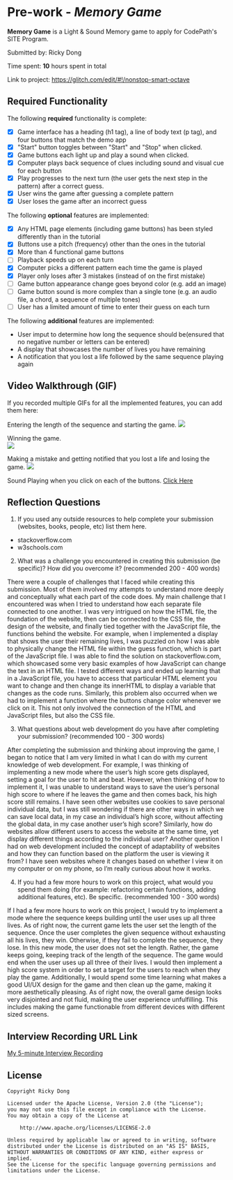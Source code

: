# Pre-work - *Memory Game*

**Memory Game** is a Light & Sound Memory game to apply for CodePath's SITE Program. 

Submitted by: Ricky Dong

Time spent: **10** hours spent in total

Link to project: https://glitch.com/edit/#!/nonstop-smart-octave

## Required Functionality

The following **required** functionality is complete:

* [X] Game interface has a heading (h1 tag), a line of body text (p tag), and four buttons that match the demo app
* [X] "Start" button toggles between "Start" and "Stop" when clicked. 
* [X] Game buttons each light up and play a sound when clicked. 
* [X] Computer plays back sequence of clues including sound and visual cue for each button
* [X] Play progresses to the next turn (the user gets the next step in the pattern) after a correct guess. 
* [X] User wins the game after guessing a complete pattern
* [X] User loses the game after an incorrect guess

The following **optional** features are implemented:

* [X] Any HTML page elements (including game buttons) has been styled differently than in the tutorial
* [X] Buttons use a pitch (frequency) other than the ones in the tutorial
* [X] More than 4 functional game buttons
* [ ] Playback speeds up on each turn
* [X] Computer picks a different pattern each time the game is played
* [X] Player only loses after 3 mistakes (instead of on the first mistake)
* [ ] Game button appearance change goes beyond color (e.g. add an image)
* [ ] Game button sound is more complex than a single tone (e.g. an audio file, a chord, a sequence of multiple tones)
* [ ] User has a limited amount of time to enter their guess on each turn

The following **additional** features are implemented:

- User imput to determine how long the sequence should be(ensured that no negative number or letters can be entered)
- A display that showcases the number of lives you have remaining
- A notification that you lost a life followed by the same sequence playing again

## Video Walkthrough (GIF)

If you recorded multiple GIFs for all the implemented features, you can add them here:

Entering the length of the sequence and starting the game.
![](https://cdn.glitch.global/57a9442d-41b2-4b81-bff0-da3def2ff268/test9.gif?v=1648602090992)

Winning the game.                    
![](https://cdn.glitch.global/57a9442d-41b2-4b81-bff0-da3def2ff268/test10.gif?v=1648602091131)

Making a mistake and getting notified that you lost a life and losing the game.
![](https://cdn.glitch.global/57a9442d-41b2-4b81-bff0-da3def2ff268/test11.gif?v=1648602091075)

Sound Playing when you click on each of the buttons.
[Click Here](https://www.kapwing.com/videos/6243ad44c1f09a0065966829)


## Reflection Questions
1. If you used any outside resources to help complete your submission (websites, books, people, etc) list them here. 
- stackoverflow.com
- w3schools.com

2. What was a challenge you encountered in creating this submission (be specific)? How did you overcome it? (recommended 200 - 400 words) 

There were a couple of challenges that I faced while creating this submission. Most of them involved my attempts to understand more deeply and conceptually what each part of the code does. My main challenge that I encountered was when I tried to understand how each separate file connected to one another. I was very intrigued on how the HTML file, the foundation of the website, then can be connected to the CSS file, the design of the website, and finally tied together with the JavaScript file, the functions behind the website. For example, when I implemented a display that shows the user their remaining lives, I was puzzled on how I was able to physically change the HTML file within the guess function, which is part of the JavaScript file. I was able to find the solution on stackoverflow.com, which showcased some very basic examples of how JavaScript can change the text in an HTML file. I tested different ways and ended up learning that in a JavaScript file, you have to  access that particular HTML element you want to change and then change its innerHTML to display a variable that changes as the code runs. Similarly, this problem also occurred when we had to implement a function where the buttons change color whenever we click on it. This not only involved the connection of the HTML and JavaScript files, but also the CSS file. 

3. What questions about web development do you have after completing your submission? (recommended 100 - 300 words) 

After completing the submission and thinking about improving the game, I began to notice that I am very limited in what I can do with my current knowledge of web development. For example, I was thinking of implementing a new mode where the user’s high score gets displayed, setting a goal for the user to hit and beat. However, when thinking of how to implement it, I was unable to understand ways to save the user’s personal high score to where if he leaves the game and then comes back, his high score still remains. I have seen other websites use cookies to save personal individual data, but I was still wondering if there are other ways in which we can save local data, in my case an individual’s high score, without affecting the global data, in my case another user’s high score? Similarly, how do websites allow different users to access the website at the same time, yet display different things according to the individual user? Another question I had on web development included the concept of adaptability of websites and how they can function based on the platform the user is viewing it from? I have seen websites where it changes based on whether I view it on my computer or on my phone, so I’m really curious about how it works. 

4. If you had a few more hours to work on this project, what would you spend them doing (for example: refactoring certain functions, adding additional features, etc). Be specific. (recommended 100 - 300 words) 

If I had a few more hours to work on this project, I would try to implement a mode where the sequence keeps building until the user uses up all three lives. As of right now, the current game lets the user set the length of the sequence. Once the user completes the given sequence without exhausting all his lives, they win. Otherwise, if they fail to complete the sequence, they lose. In this new mode, the user does not set the length. Rather, the game keeps going, keeping track of the length of the sequence. The game would end when the user uses up all three of their lives. I would then implement a high score system in order to set a target for the users to reach when they play the game. Additionally, I would spend some time learning what makes a good UI/UX design for the game and then clean up the game, making it more aesthetically pleasing. As of right now, the overall game design looks very disjointed and not fluid, making the user experience unfulfilling. This includes making the game functionable from different devices with different sized screens.




## Interview Recording URL Link

[My 5-minute Interview Recording](https://www.loom.com/share/98c57cf37cfe4733bbfa84cf274f0b01)


## License

    Copyright Ricky Dong

    Licensed under the Apache License, Version 2.0 (the "License");
    you may not use this file except in compliance with the License.
    You may obtain a copy of the License at

        http://www.apache.org/licenses/LICENSE-2.0

    Unless required by applicable law or agreed to in writing, software
    distributed under the License is distributed on an "AS IS" BASIS,
    WITHOUT WARRANTIES OR CONDITIONS OF ANY KIND, either express or implied.
    See the License for the specific language governing permissions and
    limitations under the License.
